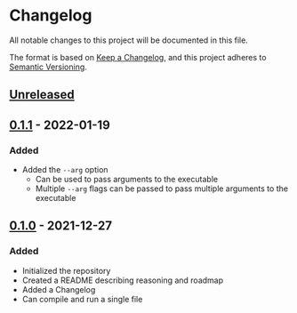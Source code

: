 # Changelog
All notable changes to this project will be documented in this file.

The format is based on [Keep a Changelog](https://keepachangelog.com/en/1.0.0/),
and this project adheres to [Semantic Versioning](https://semver.org/spec/v2.0.0.html).

## [Unreleased]

## [0.1.1] - 2022-01-19
### Added
* Added the `--arg` option
  * Can be used to pass arguments to the executable
  * Multiple `--arg` flags can be passed to pass multiple arguments to the executable

## [0.1.0] - 2021-12-27
### Added
* Initialized the repository
* Created a README describing reasoning and roadmap
* Added a Changelog
* Can compile and run a single file


[Unreleased]: https://github.com/pixilcode/rcc/compare/v0.1.1...HEAD
[0.1.1]: https://github.com/pixilcode/rcc/compare/v0.1.0...v0.1.1
[0.1.0]: https://github.com/pixilcode/rcc/releases/tag/v0.1.0